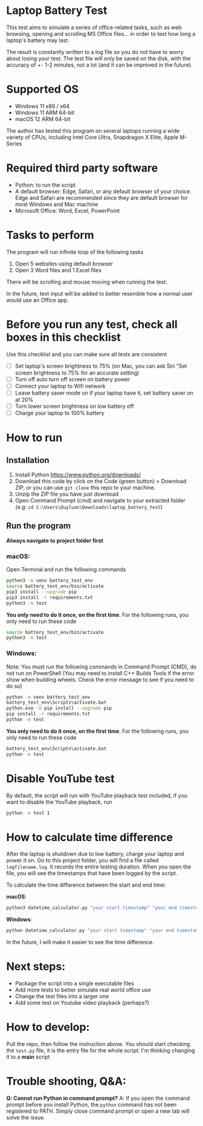 # Laptop Battery Test

This test aims to simulate a series of office-related tasks, such as web browsing, opening and scrolling MS Office files... in order to test how long a laptop's battery may last.

The result is constantly written to a log file so you do not have to worry about losing your test. The test file will only be saved on the disk, with the accuracy of +- 1-2 minutes, not a lot (and it can be improved in the future).

# Supported OS

- Windows 11 x86 / x64
- Windows 11 ARM 64-bit
- macOS 12 ARM 64-bit

The author has tested this program on several laptops running a wide variety of CPUs, including Intel Core Ultra, Snapdragon X Elite, Apple M-Series

# Required third party software

- Python: to run the script
- A default browser: Edge, Safari, or any default browser of your choice. Edge and Safari are recommended since they are default browser for most Windows and Mac machine
- Microsoft Office: Word, Excel, PowerPoint

# Tasks to perform

The program will run infinite loop of the following tasks
1. Open 5 websites using default browser
2. Open 3 Word files and 1 Excel files

There will be scrolling and mouse moving when running the test.

In the future, text input will be added to better resemble how a normal user would use an Office app.

# Before you run any test, check all boxes in this checklist

Use this checklist and you can make sure all tests are consistent
- [ ] Set laptop's screen brightness to 75% (on Mac, you can ask Siri "Set screen brightness to 75% for an accurate setting)
- [ ] Turn off auto turn off screen on battery power
- [ ] Connect your laptop to Wifi network
- [ ] Leave battery saver mode on if your laptop have it, set battery saver on at 20%
- [ ] Turn lower screen brightness on low battery off
- [ ] Charge your laptop to 100% battery

# How to run

## Installation

1. Install Python https://www.python.org/downloads/
2. Download this code by click on the Code (green button) > Download ZIP, or you can use `git clone` this repo to your machine.
3. Unzip the ZIP file you have just download
4. Open Command Prompt (cmd) and navigate to your extracted folder (e.g: `cd C:\Users\Duyluan\Downloads\laptop_battery_test`)

## Run the program

**Always navigate to project folder first**

### macOS:

Open Terminal and run the following commands

```sh
python3 -m venv battery_test_env
source battery_test_env/bin/activate
pip3 install --upgrade pip
pip3 install -r requirements.txt
python3 -m test
```

**You only need to do it once, on the first time**. For the following runs, you only need to run these code

```sh
source battery_test_env/bin/activate
python3 -m test
```

### Windows:

Note: You must run the following commands in Command Prompt (CMD), do not run on PowerShell
(You may need to install C++ Builds Tools if the error show when building wheels. Check the error message to see if you need to do so)

```sh
python -m venv battery_test_env
battery_test_env\Scripts\activate.bat
python.exe -m pip install --upgrade pip
pip install -r requirements.txt
python -m test
```

**You only need to do it once, on the first time**. For the following runs, you only need to run these code

```sh
battery_test_env\Scripts\activate.bat
python -m test
```

# Disable YouTube test

By default, the script will run with YouTube playback test included, if you want to disable the YouTube playback, run

```sh
python -m test 1
```

# How to calculate time difference

After the laptop is shutdown due to low battery, charge your laptop and power it on. Go to this project folder, you will find a file called `logfilename.log`. It records the entire testing duration. When you open the file, you will see the timestamps that have been logged by the script.

To calculate the time difference between the start and end time:

**macOS**:

```sh
python3 datetime_calculator.py "your start timestamp" "your end timestamp"
```

**Windows**:

```sh
python datetime_calculator.py "your start timestamp" "your end timestamp"
```

In the future, I will make it easier to see the time difference.

# Next steps:
- Package the script into a single executable files
- Add more tests to better simulate real world office use
- Change the test files into a larger one
- Add some test on Youtube video playback (perhaps?)

# How to develop:

Pull the repo, then follow the instruction above. You should start checking the `test.py` file, it is the entry file for the whole script.
I'm thinking changing it to a __main__ script

# Trouble shooting, Q&A:

**Q: Cannot run Python in command prompt?**
A: If you open the command prompt before you install Python, the `python` command has not been registered to PATH. Simply close command prompt or open a new tab will solve the issue.

